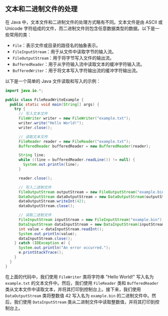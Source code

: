 ## 文本和二进制文件的处理

在 Java 中，文本文件和二进制文件的处理方式略有不同。文本文件是由 ASCII 或 Unicode 字符组成的文件，而二进制文件则包含任意数据类型的数据。以下是一些常用的类：

- `File`：表示文件或目录的路径名的抽象表示。
- `FileInputStream`：用于从文件中读取字节的输入流。
- `FileOutputStream`：用于将字节写入文件的输出流。
- `BufferedReader`：用于从字符输入流中读取文本的缓冲字符输入流。
- `BufferedWriter`：用于将文本写入字符输出流的缓冲字符输出流。

以下是一个简单的 Java 文件读取和写入的示例：

```java
import java.io.*;

public class FileReadWriteExample {
  public static void main(String[] args) {
    try {
      // 写入文本文件
      FileWriter writer = new FileWriter("example.txt");
      writer.write("Hello World!");
      writer.close();

      // 读取文本文件
      FileReader reader = new FileReader("example.txt");
      BufferedReader bufferedReader = new BufferedReader(reader);

      String line;
      while ((line = bufferedReader.readLine()) != null) {
        System.out.println(line);
      }

      reader.close();

      // 写入二进制文件
      FileOutputStream outputStream = new FileOutputStream("example.bin");
      DataOutputStream dataOutputStream = new DataOutputStream(outputStream);
      dataOutputStream.writeInt(42);
      dataOutputStream.close();

      // 读取二进制文件
      FileInputStream inputStream = new FileInputStream("example.bin");
      DataInputStream dataInputStream = new DataInputStream(inputStream);
      int value = dataInputStream.readInt();
      System.out.println(value);
      dataInputStream.close();
    } catch (IOException e) {
      System.out.println("An error occurred.");
      e.printStackTrace();
    }
  }
}
```

在上面的代码中，我们使用 `FileWriter` 类将字符串 "Hello World!" 写入名为 `example.txt` 的文本文件中。然后，我们使用 `FileReader` 类和 `BufferedReader` 类从文本文件中读取文本，并将其打印到控制台上。接下来，我们使用 `DataOutputStream` 类将整数值 42 写入名为 `example.bin` 的二进制文件中。然后，我们使用 `DataInputStream` 类从二进制文件中读取整数值，并将其打印到控制台上。

